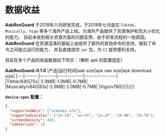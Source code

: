 # 数据收益
**AabResGuard** 于2019年六月研发完成，于2018年七月底在 `Tiktok`、`Musically`、`Vigo` 等多个海外产品上线，为海外产品提供了资源保护和包大小优化的能力。
目前未收到相关资源方面的问题反馈，由于研发流程的一些原因，**AabResGuard** 在资源混淆的基础上由提供了额外的其他命令的支持，做到了命令之间独立运行的能力，
并且直接提供 `jar` 包，为 `CI` 提供便利支持。

目前在多个产品的收益数据如下所示：（解析 apk 的配置固定）

**AabResGuard-0.1.0**
|产品|运行时间|aab size|apk raw size|apk download size|
|---|-------|--------|-------------|----------------|
|Tiktok/840|75s|-2.9MB|-1.9MB|-0.7MB|
|Musically/v840|83s|-2.9MB|-2.0MB|-0.7MB|
|Vigo/v780|/|/|/|/|


**`device-spec` 配置：**
```json
{
  "supportedAbis": ["armeabi-v7a"],
  "supportedLocales": ["zh-CN", "en-US", "ja-JP", "zh-HK", "zh-TW"],
  "screenDensity": 480,
  "sdkVersion": 16
}
```
